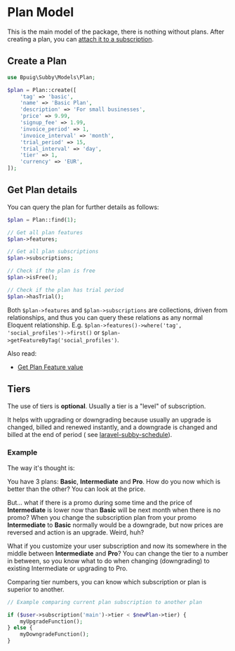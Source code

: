 # Plan Model

This is the main model of the package, there is nothing without plans. After creating a plan, you
can [attach it to a subscription](/models/plan-subscription-model.md#create-a-subscription).

## Create a Plan

```php
use Bpuig\Subby\Models\Plan;

$plan = Plan::create([
    'tag' => 'basic',
    'name' => 'Basic Plan',
    'description' => 'For small businesses',
    'price' => 9.99,
    'signup_fee' => 1.99,
    'invoice_period' => 1,
    'invoice_interval' => 'month',
    'trial_period' => 15,
    'trial_interval' => 'day',
    'tier' => 1,
    'currency' => 'EUR',
]);
```

## Get Plan details

You can query the plan for further details as follows:

```php
$plan = Plan::find(1);

// Get all plan features                
$plan->features;

// Get all plan subscriptions
$plan->subscriptions;

// Check if the plan is free
$plan->isFree();

// Check if the plan has trial period
$plan->hasTrial();

```

Both `$plan->features` and `$plan->subscriptions` are collections, driven from relationships, and thus you can query
these relations as any normal Eloquent relationship. E.g. `$plan->features()->where('tag', 'social_profiles')->first()`
or `$plan->getFeatureByTag('social_profiles')`.

Also read:

- [Get Plan Feature value](/models/plan-feature-model.md#get-plan-feature-value)

## Tiers

The use of tiers is **optional**. Usually a tier is a "level" of subscription.

It helps with upgrading or downgrading because usually an upgrade is changed, billed and renewed instantly, and a
downgrade is changed and billed at the end of period (
see [laravel-subby-schedule](https://github.com/bpuig/laravel-subby-schedule)).

### Example

The way it's thought is:

You have 3 plans: **Basic**, **Intermediate** and **Pro**. How do you now which is better than the other? You can look
at the price.

But... what if there is a promo during some time and the price of **Intermediate** is lower now than **Basic** will be
next month when there is no promo? When you change the subscription plan from your promo **Intermediate** to **Basic**
normally would be a downgrade, but now prices are reversed and action is an upgrade. Weird, huh?

What if you customize your user subscription and now its somewhere in the middle between **Intermediate** and **Pro**?
You can change the tier to a number in between, so you know what to do when changing (downgrading) to existing
Intermediate or upgrading to Pro.

Comparing tier numbers, you can know which subscription or plan is superior to another.

```php
// Example comparing current plan subscription to another plan

if ($user->subscription('main')->tier < $newPlan->tier) {
    myUpgradeFunction();
} else {
    myDowngradeFunction();
}
```
